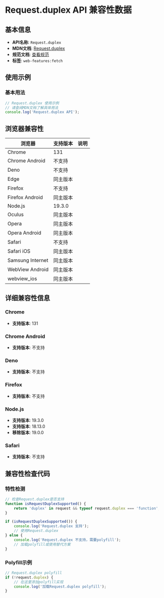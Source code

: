 # Request.duplex API 兼容性数据

## 基本信息

- **API名称**: `Request.duplex`
- **MDN文档**: [Request.duplex](https://developer.mozilla.org/docs/Web/API/Request/duplex)
- **规范文档**: [查看规范](https://fetch.spec.whatwg.org/#dom-request-duplex)
- **标签**: `web-features:fetch`

## 使用示例

### 基本用法

```javascript
// Request.duplex 使用示例
// 请查阅MDN文档了解具体用法
console.log('Request.duplex API');
```

## 浏览器兼容性

| 浏览器 | 支持版本 | 说明 |
|--------|----------|------|
| Chrome | 131 |  |
| Chrome Android | 不支持 |  |
| Deno | 不支持 |  |
| Edge | 同主版本 |  |
| Firefox | 不支持 |  |
| Firefox Android | 同主版本 |  |
| Node.js | 19.3.0 |  |
| Oculus | 同主版本 |  |
| Opera | 同主版本 |  |
| Opera Android | 同主版本 |  |
| Safari | 不支持 |  |
| Safari iOS | 同主版本 |  |
| Samsung Internet | 同主版本 |  |
| WebView Android | 同主版本 |  |
| webview_ios | 同主版本 |  |

## 详细兼容性信息

### Chrome

- **支持版本**: 131

### Chrome Android

- **支持版本**: 不支持

### Deno

- **支持版本**: 不支持

### Firefox

- **支持版本**: 不支持

### Node.js

- **支持版本**: 19.3.0
- **支持版本**: 18.13.0
- **移除版本**: 19.0.0

### Safari

- **支持版本**: 不支持

## 兼容性检查代码

### 特性检测

```javascript
// 检查Request.duplex是否支持
function isRequestDuplexSupported() {
    return 'duplex' in request && typeof request.duplex === 'function';
}

if (isRequestDuplexSupported()) {
    console.log('Request.duplex 支持');
    // 使用Request.duplex
} else {
    console.log('Request.duplex 不支持，需要polyfill');
    // 加载polyfill或使用替代方案
}
```

### Polyfill示例

```javascript
// Request.duplex polyfill
if (!request.duplex) {
    // 在这里添加polyfill实现
    console.log('加载Request.duplex polyfill');
}
```


